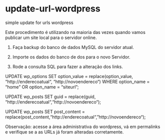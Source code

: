 # update-url-wordpress
simple update for urls wordpress


Este procedimento é utilizando na maioria das vezes quando vamos publicar um site local para o servidor online.

1. Faça backup do banco de dados MySQL do servidor atual.

2. Importe os dados do banco de dos para o novo Servidor.

3. Rode a consulta SQL para fazer a alteração dos links.

UPDATE wp_options SET option_value = replace(option_value, “http://enderecoatual“, “http://novoendereco“) WHERE option_name = “home” OR option_name = “siteurl”;

UPDATE wp_posts SET guid = replace(guid, “http://enderecoatual“,“http://novoendereco“);

UPDATE wp_posts SET post_content = replace(post_content,“http://enderecoatual“,”http://novoendereco“);

Observação: acesse a área administrativa do wordpress, vá em permalinks e verifique se a as URLs já foram alteradas corretamente.
